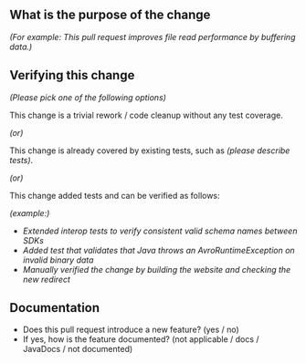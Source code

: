 <!--

*Thank you very much for contributing to Apache Avro - we are happy that you want to help us improve Avro. To help the community review your contribution in the best possible way, please go through the checklist below, which will get the contribution into a shape in which it can be best reviewed.*

*Please understand that we do not do this to make contributions to Avro a hassle. In order to uphold a high standard of quality for code contributions, while at the same time managing a large number of contributions, we need contributors to prepare the contributions well, and give reviewers enough contextual information for the review. Please also understand that contributions that do not follow this guide will take longer to review and thus typically be picked up with lower priority by the community.*

## Contribution Checklist

  - Make sure that the pull request corresponds to a [JIRA issue](https://issues.apache.org/jira/projects/AVRO/issues). Exceptions are made for typos in JavaDoc or documentation files, which need no JIRA issue.
  
  - Name the pull request in the form "AVRO-XXXX: [component] Title of the pull request", where *AVRO-XXXX* should be replaced by the actual issue number. 
    The *component* is optional, and but can help identify the correct reviewers faster: either the language ("java", "python") or subsystem such as "build" or "doc" are good candidates.  

  - Fill out the template below to describe the changes contributed by the pull request. That will give reviewers the context they need to do the review.
  
  - Make sure that the change passes the automated tests. You can [build the entire project](https://github.com/apache/avro/blob/master/BUILD.md) or just the [language-specific SDK](https://avro.apache.org/project/how-to-contribute/#unit-tests).

  - Each pull request should address only one issue, not mix up code from multiple issues.
  
  - Each commit in the pull request has a meaningful commit message (including the JIRA id)

  - Once all items of the checklist are addressed, remove the above text and this checklist, leaving only the filled out template below.

  - Every commit message references Jira issues in their subject lines. In addition, commits follow the guidelines from [How to write a good git commit message](https://chris.beams.io/posts/git-commit/)
    1. Subject is separated from body by a blank line
    1. Subject is limited to 50 characters (not including Jira issue reference)
    1. Subject does not end with a period
    1. Subject uses the imperative mood ("add", not "adding")
    1. Body wraps at 72 characters
    1. Body explains "what" and "why", not "how"

-->

## What is the purpose of the change

*(For example: This pull request improves file read performance by buffering data.)*


## Verifying this change

*(Please pick one of the following options)*

This change is a trivial rework / code cleanup without any test coverage.

*(or)*

This change is already covered by existing tests, such as *(please describe tests)*.

*(or)*

This change added tests and can be verified as follows:

*(example:)*
- *Extended interop tests to verify consistent valid schema names between SDKs*
- *Added test that validates that Java throws an AvroRuntimeException on invalid binary data*
- *Manually verified the change by building the website and checking the new redirect*


## Documentation

- Does this pull request introduce a new feature? (yes / no)
- If yes, how is the feature documented? (not applicable / docs / JavaDocs / not documented)
